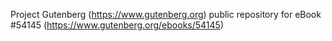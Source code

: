 Project Gutenberg (https://www.gutenberg.org) public repository for
eBook #54145 (https://www.gutenberg.org/ebooks/54145)
